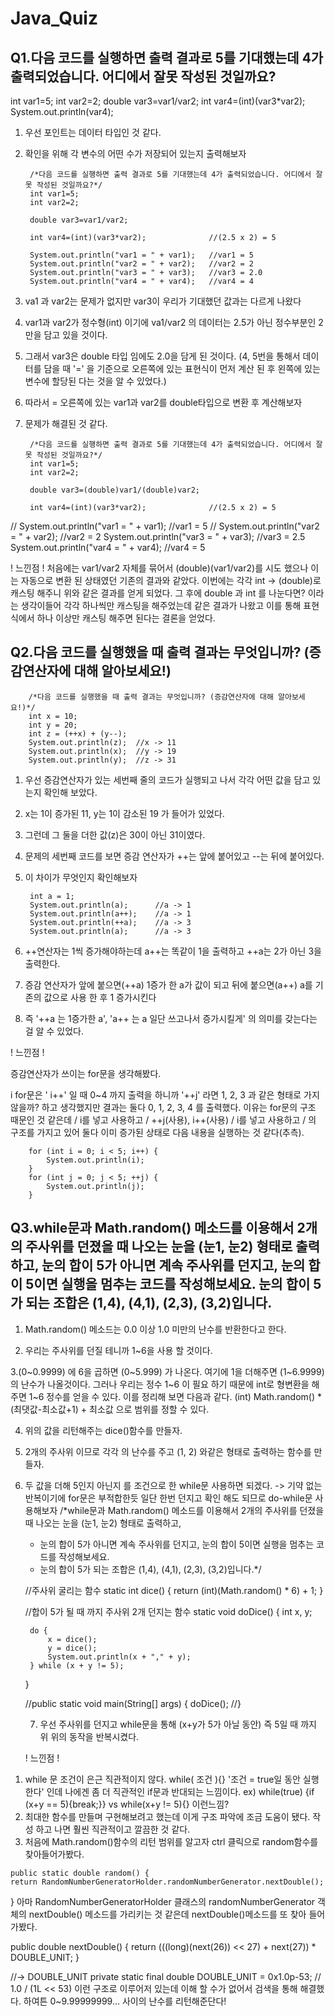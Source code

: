 # Java_Quiz

<h2>Q1.다음 코드를 실행하면 출력 결과로 5를 기대했는데 4가 출력되었습니다. 
어디에서 잘못 작성된 것일까요?</h1>
<div>
int var1=5;
int var2=2;
double var3=var1/var2;
int var4=(int)(var3*var2);
System.out.println(var4);

1. 우선 포인트는 데이터 타입인 것 같다.

2. 확인을 위해 각 변수의 어떤 수가 저장되어 있는지 출력해보자

        /*다음 코드를 실행하면 출력 결과로 5를 기대했는데 4가 출력되었습니다. 어디에서 잘못 작성된 것일까요?*/
        int var1=5;
        int var2=2;
        
        double var3=var1/var2;          
        
        int var4=(int)(var3*var2);              //(2.5 x 2) = 5
        
        System.out.println("var1 = " + var1);   //var1 = 5
        System.out.println("var2 = " + var2);   //var2 = 2
        System.out.println("var3 = " + var3);   //var3 = 2.0
        System.out.println("var4 = " + var4);   //var4 = 4

3. va1 과 var2는 문제가 없지만 var3이 우리가 기대했던 값과는 다르게 나왔다

4. var1과 var2가 정수형(int) 이기에 va1/var2 의 데이터는 2.5가 아닌 정수부분인 2만을 담고 있을 것이다.

5. 그래서 var3은 double 타입 임에도 2.0을 담게 된 것이다.
    (4, 5번을 통해서 데이터를 담을 때 '=' 을 기준으로
     오른쪽에 있는 표현식이 먼저 계산 된 후 왼쪽에 있는 변수에 할당된 다는 것을 알 수 있었다.)

6. 따라서 = 오른쪽에 있는 var1과 var2를 double타입으로 변환 후 계산해보자

7. 문제가 해결된 것 같다.

        /*다음 코드를 실행하면 출력 결과로 5를 기대했는데 4가 출력되었습니다. 어디에서 잘못 작성된 것일까요?*/
        int var1=5;
        int var2=2;

        double var3=(double)var1/(double)var2;

        int var4=(int)(var3*var2);              //(2.5 x 2) = 5

//        System.out.println("var1 = " + var1);   //var1 = 5
//        System.out.println("var2 = " + var2);   //var2 = 2
        System.out.println("var3 = " + var3);   //var3 = 2.5
        System.out.println("var4 = " + var4);   //var4 = 5


! 느낀점 !
 처음에는 var1/var2 자체를 묶어서 (double)(var1/var2)를 시도 했으나
 이는 자동으로 변환 된 상태였던 기존의 결과와 같았다.
 이번에는 각각 int -> (double)로 캐스팅 해주니 위와 같은 결과를 얻게 되었다.
 그 후에 double 과 int 를 나눈다면? 이라는 생각이들어 각각 하나씩만 캐스팅을 해주었는데
 같은 결과가 나왔고 이를 통해 표현식에서 하나 이상만 캐스팅 해주면 된다는 결론을 얻었다.
 
 <h2>Q2.다음 코드를 실행했을 때 출력 결과는 무엇입니까? (증감연산자에 대해 알아보세요!)</h2>

        /*다음 코드를 실행했을 때 출력 결과는 무엇입니까? (증감연산자에 대해 알아보세요!)*/
        int x = 10;
        int y = 20;
        int z = (++x) + (y--);
        System.out.println(z);	//x -> 11
        System.out.println(x);	//y -> 19
        System.out.println(y);	//z -> 31

1. 우선 증감연산자가 있는 세번째 줄의 코드가 실행되고 나서 각각 어떤 값을 담고 있는지 확인해 보았다.

2. x는 1이 증가된 11, y는 1이 감소된 19 가 들어가 있었다.

3. 그런데 그 둘을 더한 값(z)은 30이 아닌 31이였다.

4. 문제의 세번째 코드를 보면 증감 연산자가 ++는 앞에 붙어있고 --는 뒤에 붙어있다.

5. 이 차이가 무엇인지 확인해보자

        int a = 1;
        System.out.println(a);      //a -> 1
        System.out.println(a++);    //a -> 1
        System.out.println(++a);    //a -> 3
        System.out.println(a);      //a -> 3

6. ++연산자는 1씩 증가해야하는데 a++는 똑같이 1을 출력하고 ++a는 2가 아닌 3을 출력한다.

7. 증감 연산자가 앞에 붙으면(++a) 1증가 한 a가 값이 되고
    뒤에 붙으면(a++) a를 기존의 값으로 사용 한 후 1 증가시킨다
    
8. 즉 '++a 는 1증가한 a', 'a++ 는 a 일단 쓰고나서 증가시킬게' 의 의미를 갖는다는 걸 알 수 있었다.


! 느낀점 !

  증감연산자가 쓰이는 for문을 생각해봤다.

   i for문은 ' i++' 일 때 0~4 까지 출력을 하니까
   '++j' 라면 1, 2, 3 과 같은 형태로 가지 않을까? 하고 생각했지만 결과는 둘다 0, 1, 2, 3, 4 를 출력했다.
  이유는 for문의 구조 때문인 것 같은데  / i를 넣고 사용하고 / ++j(사용), i++(사용)  / i를 넣고 사용하고 /
  의 구조를 가지고 있어 둘다 이미 증가된 상태로 다음 내용을 실행하는 것 같다(추측).

        for (int i = 0; i < 5; i++) {
            System.out.println(i);
        }
        for (int j = 0; j < 5; ++j) {
            System.out.println(j);
        }


<h2>Q3.while문과 Math.random() 메소드를 이용해서 2개의 주사위를 던졌을 때 나오는 눈을 (눈1, 눈2) 형태로 출력하고, 
눈의 합이 5가 아니면 계속 주사위를 던지고, 눈의 합이 5이면 실행을 멈추는 코드를 작성해보세요. 
눈의 합이 5가 되는 조합은 (1,4), (4,1), (2,3), (3,2)입니다.</h2>

1. Math.random() 메소드는 0.0 이상 1.0 미만의 난수를 반환한다고 한다.

2. 우리는 주사위를 던질 테니까 1~6을 사용 할 것이다.

3.(0~0.9999) 에 6을 곱하면 (0~5.999) 가 나온다. 여기에 1을 더해주면 (1~6.9999)의 난수가 나올것이다.
   그러나 우리는 정수 1~6 이 필요 하기 때문에 int로 형변환을 해주면 1~6 정수를 얻을 수 있다.
   이를 정리해 보면 다음과 같다.
   (int) Math.random() * (최댓값-최소값+1) + 최소값 으로 범위를 정할 수 있다.

4. 위의 값을 리턴해주는 dice()함수를 만들자.

5. 2개의 주사위 이므로 각각 의 난수를 주고 (1, 2) 와같은 형태로 출력하는 함수를 만들자.

6. 두 값을 더해 5인지 아닌지 를 조건으로 한 while문 사용하면 되겠다. -> 기약 없는 반복이기에 for문은 부적합한듯
    일단 한번 던지고 확인 해도 되므로 do-while문 사용해보자
        /*while문과 Math.random() 메소드를 이용해서 2개의 주사위를 던졌을 때 나오는 눈을 (눈1, 눈2) 형태로 출력하고,
     * 눈의 합이 5가 아니면 계속 주사위를 던지고, 눈의 합이 5이면 실행을 멈추는 코드를 작성해보세요.
     * 눈의 합이 5가 되는 조합은 (1,4), (4,1), (2,3), (3,2)입니다.*/

    //주사위 굴리는 함수
    static int dice() {
        return (int)(Math.random() * 6) + 1;
    }

    //합이 5가 될 때 까지 주사위 2개 던지는 함수
    static void doDice() {
        int x, y;

        do {
            x = dice();
            y = dice();
            System.out.println(x + "," + y);
        } while (x + y != 5);
    }

    //public static void main(String[] args) {
        doDice();
    //}
    
    7. 우선 주사위를 던지고 while문을 통해 (x+y가 5가 아닐 동안) 즉 5일 때 까지 위 위의 동작을 반복시켰다.
    
    
    ! 느낀점 !
  1) while 문 조건이 은근 직관적이지 않다. while( 조건 ){} '조건 = true일 동안 실행한다' 인데
     나에겐 좀 더 직관적인 if문과 반대되는 느낌이다.
     ex) while(true) {if (x+y == 5){break;}}      vs      while(x+y != 5){} 이런느낌?
  2) 최대한 함수를 만들며 구현해보려고 했는데 이게 구조 파악에 조금 도움이 됐다.
      작성 하고 나면 훨씬 직관적이고 깔끔한 것 같다.
  3) 처음에 Math.random()함수의 리턴 범위를 알고자 ctrl 클릭으로 random함수를 찾아들어가봤다.

    public static double random() {
    return RandomNumberGeneratorHolder.randomNumberGenerator.nextDouble();
}
아마 RandomNumberGeneratorHolder 클래스의 randomNumberGenerator 객체의 nextDouble() 메소드를 
가리키는 것 같은데 nextDouble()메소드를 또 찾아 들어가봤다.

public double nextDouble() {
    return (((long)(next(26)) << 27) + next(27)) * DOUBLE_UNIT;
}

//-> DOUBLE_UNIT
private static final double DOUBLE_UNIT = 0x1.0p-53; // 1.0 / (1L << 53)
이런 구조로 이루어저 있는데 이해 할 수가 없어서 검색을 통해 해결했다.
하여튼 0~9.99999999... 사이의 난수를 리턴해준단다!
